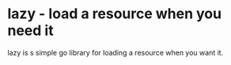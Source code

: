 # lazy - load a resource when you need it

lazy is s simple go library for loading a resource when you want it.

